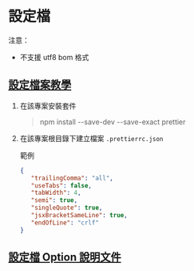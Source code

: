# 設定檔

注意：
- 不支援 utf8 bom 格式

## [設定檔案教學](https://glebbahmutov.com/blog/configure-prettier-in-vscode/)

1. 在該專案安裝套件

   > npm install --save-dev --save-exact prettier

1. 在該專案根目錄下建立檔案 `.prettierrc.json`

   範例

   ```json
   {
      "trailingComma": "all",
      "useTabs": false,
      "tabWidth": 4,
      "semi": true,
      "singleQuote": true,
      "jsxBracketSameLine": true,
      "endOfLine": "crlf"
   }
   ```

## [設定檔 Option 說明文件](https://prettier.io/docs/en/options.html#embedded-language-formatting)

